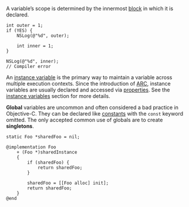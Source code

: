 A variable’s scope is determined by the innermost [block](#blocks) in
which it is declared.

    int outer = 1;
    if (YES) {
        NSLog(@"%d", outer);

        int inner = 1;
    }

    NSLog(@"%d", inner);
    // Compiler error

An [instance variable](#instance_variables) is the primary way to maintain
a variable across multiple execution contexts. Since the introduction of
[ARC](http://en.wikipedia.org/wiki/Automatic_Reference_Counting), instance
variables are usually declared and accessed via
[properties](#instance_properties). See the
[instance variables](#instance_variables) section for more details.

**Global** variables are uncommon and often considered a bad practice in
Objective-C. They can be declared like [constants](#constants) with the
```const``` keyword omitted. The only accepted common use of globals are
to create **singletons**.

    static Foo *sharedFoo = nil;

    @implementation Foo
        + (Foo *)sharedInstance
        {
            if (sharedFoo) {
                return sharedFoo;
            }

            sharedFoo = [[Foo alloc] init];
            return sharedFoo;
        }
    @end
